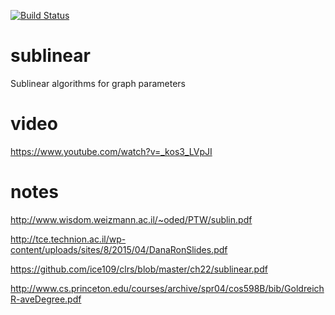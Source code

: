 [![Build Status](https://travis-ci.org/makslevental/sublinear.svg?branch=dev)](https://travis-ci.org/makslevental/sublinear)

# sublinear
Sublinear algorithms for graph parameters

# video

https://www.youtube.com/watch?v=_kos3_LVpJI

# notes

http://www.wisdom.weizmann.ac.il/~oded/PTW/sublin.pdf

http://tce.technion.ac.il/wp-content/uploads/sites/8/2015/04/DanaRonSlides.pdf

https://github.com/ice109/clrs/blob/master/ch22/sublinear.pdf

http://www.cs.princeton.edu/courses/archive/spr04/cos598B/bib/GoldreichR-aveDegree.pdf


